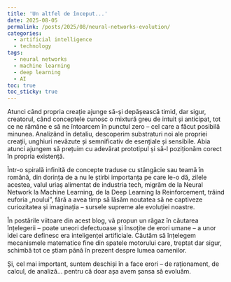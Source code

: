 ```yaml
---
title: 'Un altfel de început...'
date: 2025-08-05
permalink: /posts/2025/08/neural-networks-evolution/
categories:
  - artificial intelligence
  - technology
tags:
  - neural networks
  - machine learning
  - deep learning
  - AI
toc: true
toc_sticky: true
---
```


Atunci când propria creație ajunge să-și depășească timid, dar sigur, creatorul, când conceptele cunosc o mixtură greu de intuit și anticipat, tot ce ne rămâne e să ne întoarcem în punctul zero – cel care a făcut posibilă minunea. Analizând în detaliu, descoperim substraturi noi ale propriei creații, unghiuri nevăzute și semnificativ de esențiale și sensibile. Abia atunci ajungem să prețuim cu adevărat prototipul și să-l poziționăm corect în propria existență.

Într-o spirală infinită de concepte traduse cu stângăcie sau teamă în română, din dorința de a nu le știrbi importanța pe care le-o dă, zilele acestea, valul uriaș alimentat de industria tech, migrăm de la Neural Network la Machine Learning, de la Deep Learning la Reinforcement, trăind euforia „noului”, fără a avea timp să lăsăm noutatea să ne captiveze curiozitatea și imaginația – sursele supreme ale evoluției noastre.

În postările viitoare din acest blog, vă propun un răgaz în căutarea înțelegerii – poate uneori defectuoase și însoțite de erori umane – a unor idei care definesc era inteligenței artificiale. Căutăm să înțelegem mecanismele matematice fine din spatele motorului care, treptat dar sigur, schimbă tot ce știam până în prezent despre lumea oamenilor.

Și, cel mai important, suntem deschiși în a face erori – de raționament, de calcul, de analiză... pentru că doar așa avem șansa să evoluăm.

